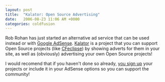```yaml
---
layout: post
title:  "Kalator: Open Source Advertising"
date:   2006-08-23 11:06 AM +0000
categories: coldfusion
---
```

Rob Rohan has just started an alternative ad service that can be used instead or with <a href="https://www.google.com/adsense/">Google AdSense</a>. <a href="http://www.kalator.com/">Kalator</a> is a project that you can support Open Source projects (like <a href="http://www.cfeclipse.org">CFeclipse</a>) by showing adverts for them in your site, as well as (obviously) advertising your own Open Source projects!

I would recomend that if you haven't done so already, <a href="http://www.kalator.com/">you sign up</a> your projects or include it in your AdSense options so you can support the community!